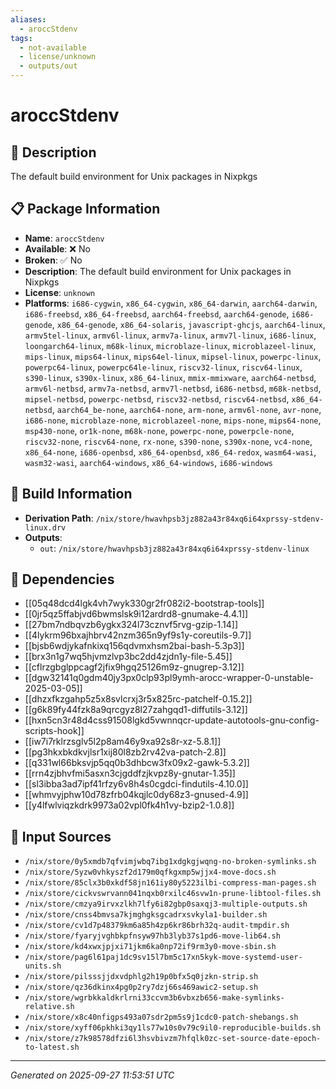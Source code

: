 ```yaml
---
aliases:
  - aroccStdenv
tags:
  - not-available
  - license/unknown
  - outputs/out
---
```


# aroccStdenv

## 📝 Description

The default build environment for Unix packages in Nixpkgs

## 📋 Package Information

- **Name**: `aroccStdenv`
- **Available**: ❌ No
- **Broken**: ✅ No
- **Description**: The default build environment for Unix packages in Nixpkgs
- **License**: `unknown`
- **Platforms**: `i686-cygwin`, `x86_64-cygwin`, `x86_64-darwin`, `aarch64-darwin`, `i686-freebsd`, `x86_64-freebsd`, `aarch64-freebsd`, `aarch64-genode`, `i686-genode`, `x86_64-genode`, `x86_64-solaris`, `javascript-ghcjs`, `aarch64-linux`, `armv5tel-linux`, `armv6l-linux`, `armv7a-linux`, `armv7l-linux`, `i686-linux`, `loongarch64-linux`, `m68k-linux`, `microblaze-linux`, `microblazeel-linux`, `mips-linux`, `mips64-linux`, `mips64el-linux`, `mipsel-linux`, `powerpc-linux`, `powerpc64-linux`, `powerpc64le-linux`, `riscv32-linux`, `riscv64-linux`, `s390-linux`, `s390x-linux`, `x86_64-linux`, `mmix-mmixware`, `aarch64-netbsd`, `armv6l-netbsd`, `armv7a-netbsd`, `armv7l-netbsd`, `i686-netbsd`, `m68k-netbsd`, `mipsel-netbsd`, `powerpc-netbsd`, `riscv32-netbsd`, `riscv64-netbsd`, `x86_64-netbsd`, `aarch64_be-none`, `aarch64-none`, `arm-none`, `armv6l-none`, `avr-none`, `i686-none`, `microblaze-none`, `microblazeel-none`, `mips-none`, `mips64-none`, `msp430-none`, `or1k-none`, `m68k-none`, `powerpc-none`, `powerpcle-none`, `riscv32-none`, `riscv64-none`, `rx-none`, `s390-none`, `s390x-none`, `vc4-none`, `x86_64-none`, `i686-openbsd`, `x86_64-openbsd`, `x86_64-redox`, `wasm64-wasi`, `wasm32-wasi`, `aarch64-windows`, `x86_64-windows`, `i686-windows`

## 🔧 Build Information

- **Derivation Path**: `/nix/store/hwavhpsb3jz882a43r84xq6i64xprssy-stdenv-linux.drv`
- **Outputs**:
  - `out`:  `/nix/store/hwavhpsb3jz882a43r84xq6i64xprssy-stdenv-linux`

## 🔗 Dependencies

- [[05q48dcd4lgk4vh7wyk330gr2fr082i2-bootstrap-tools]]
- [[0jr5qz5ffabjvd6bwmslsk9i12ardrd8-gnumake-4.4.1]]
- [[27bm7ndbqvzb6ygkx324l73cznvf5rvg-gzip-1.14]]
- [[4lykrm96bxajhbrv42nzm365n9yf9s1y-coreutils-9.7]]
- [[bjsb6wdjykafnkixq156qdvmxhsm2bai-bash-5.3p3]]
- [[brx3n1g7wq5hjvmzlvp3bc2dd4zjdn1y-file-5.45]]
- [[cflrzgbglppcagf2jfix9hgq25126m9z-gnugrep-3.12]]
- [[dgw32141q0gdm40jy3px0clp93pl9ymh-arocc-wrapper-0-unstable-2025-03-05]]
- [[dhzxfkzgahp5z5x8svlcrxj3r5x825rc-patchelf-0.15.2]]
- [[g6k89fy44fzk8a9qrcgyz8l27zahgqd1-diffutils-3.12]]
- [[hxn5cn3r48d4css91508lgkd5vwnnqcr-update-autotools-gnu-config-scripts-hook]]
- [[iw7i7rklrzsglv5l2p8am46y9xa92s8r-xz-5.8.1]]
- [[pg3hkxbkdkvjlsr1xij80l8zb2rv42va-patch-2.8]]
- [[q331wl66bksvjp5qq0b3dhbcw3fx09x2-gawk-5.3.2]]
- [[rrn4zjbhvfmi5asxn3cjgddfzjkvpz8y-gnutar-1.35]]
- [[sl3ibba3ad7ipf41rfzy6v8h4s0cgdci-findutils-4.10.0]]
- [[whmvyjphw10d78zfrb04kqjlc0dy68z3-gnused-4.9]]
- [[y4lfwlviqzkdrk9973a02vpl0fk4h1vy-bzip2-1.0.8]]

## 📁 Input Sources

- `/nix/store/0y5xmdb7qfvimjwbq7ibg1xdgkgjwqng-no-broken-symlinks.sh`
- `/nix/store/5yzw0vhkyszf2d179m0qfkgxmp5wjjx4-move-docs.sh`
- `/nix/store/85clx3b0xkdf58jn161iy80y5223ilbi-compress-man-pages.sh`
- `/nix/store/cickvswrvann041nqxb0rxilc46svw1n-prune-libtool-files.sh`
- `/nix/store/cmzya9irvxzlkh7lfy6i82gbp0saxqj3-multiple-outputs.sh`
- `/nix/store/cnss4bmvsa7kjmghgksgcadrxsvkyla1-builder.sh`
- `/nix/store/cv1d7p48379km6a85h4zp6kr86brh32q-audit-tmpdir.sh`
- `/nix/store/fyaryjvghbkpfnsyw97hb3lyb37s1pd6-move-lib64.sh`
- `/nix/store/kd4xwxjpjxi71jkm6ka0np72if9rm3y0-move-sbin.sh`
- `/nix/store/pag6l61paj1dc9sv15l7bm5c17xn5kyk-move-systemd-user-units.sh`
- `/nix/store/pilsssjjdxvdphlg2h19p0bfx5q0jzkn-strip.sh`
- `/nix/store/qz36dkinx4pg0p2ry7dzj66s469awic2-setup.sh`
- `/nix/store/wgrbkkaldkrlrni33ccvm3b6vbxzb656-make-symlinks-relative.sh`
- `/nix/store/x8c40nfigps493a07sdr2pm5s9j1cdc0-patch-shebangs.sh`
- `/nix/store/xyff06pkhki3qy1ls77w10s0v79c9il0-reproducible-builds.sh`
- `/nix/store/z7k98578dfzi6l3hsvbivzm7hfqlk0zc-set-source-date-epoch-to-latest.sh`

---
*Generated on 2025-09-27 11:53:51 UTC*
